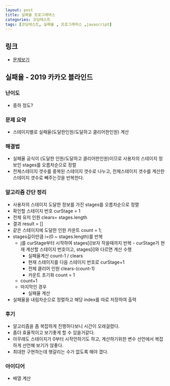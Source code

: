 ```yaml
---
layout: post
title: 실패율 프로그래머스
categories: 코딩테스트
tags: [코딩테스트, 실패율 , 프로그래머스 ,javascript]
---
```


## 링크
- [문제보기](https://programmers.co.kr/learn/courses/30/lessons/42889)

## 실패율 - 2019 카카오 블라인드

### 난이도
- 중하 정도?

### 문제 요약
- 스테이지별로 실패율(도달한인원/도달하고 클리어한인원) 계산

### 해결법
- 실패율 공식이 (도달한 인원/도달하고 클리어한인원)이므로 사용자의 스테이지 정보인 stages를 오름차순으로 정렬
- 전체스테이지 갯수를 중복된 스테이지 갯수로 나누고, 전체스테이지 갯수를 계산한 스테이지 갯수로 빼주는것을 반복한다.


### 알고리즘 간단 정리
- 사용자의 스테이지 도달한 정보를 가진 stages를 오름차순으로 정렬
- 확인할 스테이지 번호 curStage = 1
- 전체 유저 인원 clears= stages.length
- 결과 result = []
- 같은 스테이지에 도달한 인원 카운트 count = 1;
- stages길이만큼 i=(0 ~ stages.length)를 반복
    - j를 curStage부터 시작하여 stages[i]보자 작을때까지 반복 - curStage가 현재 계산할 스테이지 번호이고, stages[i]와 다르면 계산 수행
        - 실패율계산 count-1 / clears
        - 현재 스테이지를 다음 스테이지 번호로 curStage+1
        - 전체 클리어 인원 clears-(count-1)
        - 카운트 초기화 count = 1
    - count+1
    - 마지막인 경우 
        - 실패율 계산
- 실패율을 내림차순으로 정렬하고 해당 index를 따로 저장하여 출력

### 후기
- 알고리즘을 좀 복잡하게 진행하다보니 시간이 오래걸렸다.
- 좀더 효율적이고 보기좋게 할 수 있을거같다.
- 아무래도 스테이지가 0부터 시작안하기도 하고, 계산하기위한 변수 선언에서 복잡하게 선언해 보기가 않좋다.
- 최대한 구현하는데 헷갈리는 수가 없도록 해야 겠다.

### 아이디어
- 배열 계산